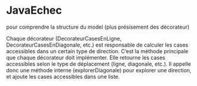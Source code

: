 # JavaEchec


pour comprendre la structure du model (plus présisement des décorateur)

Chaque décorateur (DecorateurCasesEnLigne, DecorateurCasesEnDiagonale, etc.) est responsable de calculer les cases accessibles dans un certain type de direction.
C’est la méthode principale que chaque décorateur doit implémenter.
Elle retourne les cases accessibles selon le type de déplacement (ligne, diagonale, etc.).
Il appelle donc une méthode interne (explorerDiagonale) pour explorer une direction, et ajoute les cases accessibles dans une liste.